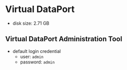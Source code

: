# Virtual DataPort
- disk size: 2.71 GB
## Virtual DataPort Administration Tool
- default login credential
  - user: `admin`
  - password: `admin`

